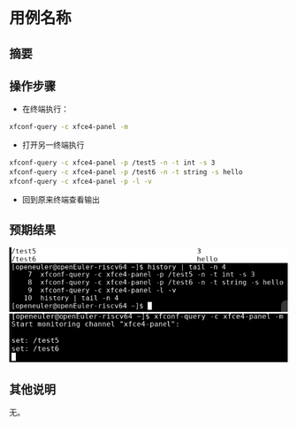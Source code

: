 # 用例名称

## 摘要

## 操作步骤

- 在终端执行：
```bash
xfconf-query -c xfce4-panel -m
```
- 打开另一终端执行
```bash
xfconf-query -c xfce4-panel -p /test5 -n -t int -s 3
xfconf-query -c xfce4-panel -p /test6 -n -t string -s hello
xfconf-query -c xfce4-panel -p -l -v
```
- 回到原来终端查看输出

## 预期结果

![](./img/Screenshot_20221208_232017.png)
![](./img/Screenshot_20221208_232107.png)

## 其他说明

无。
